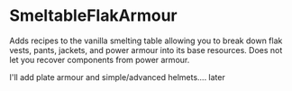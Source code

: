 # SmeltableFlakArmour

Adds recipes to the vanilla smelting table allowing you to break down flak vests, pants, jackets, and power armour into its base resources. Does not let you recover components from power armour.

I'll add plate armour and simple/advanced helmets.... later
